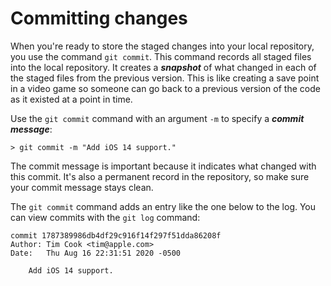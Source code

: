 # Committing changes

When you're ready to store the staged changes into your local repository, you use the command `git commit`. This command records all staged files into the local repository. It creates a **_snapshot_** of what changed in each of the staged files from the previous version. This is like creating a save point in a video game so someone can go back to a previous version of the code as it existed at a point in time.

Use the `git commit` command with an argument `-m` to specify a **_commit message_**:
```shell
> git commit -m "Add iOS 14 support."
```

The commit message is important because it indicates what changed with this commit. It's also a permanent record in the repository, so make sure your commit message stays clean.

The `git commit` command adds an entry like the one below to the log. You can view commits with the `git log` command:
```
commit 1787389986db4df29c916f14f297f51dda86208f
Author: Tim Cook <tim@apple.com>
Date:   Thu Aug 16 22:31:51 2020 -0500

    Add iOS 14 support.
```